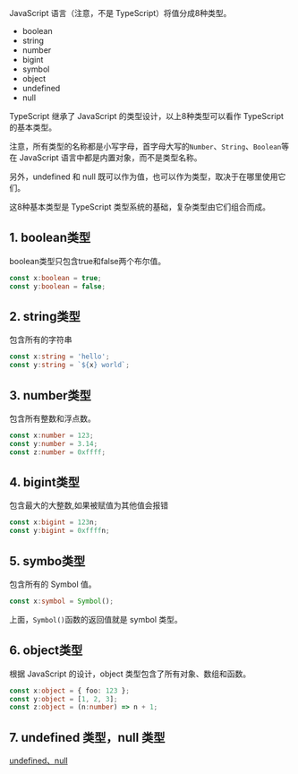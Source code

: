 JavaScript 语言（注意，不是 TypeScript）将值分成8种类型。

*   boolean
*   string
*   number
*   bigint
*   symbol
*   object
*   undefined
*   null

TypeScript 继承了 JavaScript 的类型设计，以上8种类型可以看作 TypeScript 的基本类型。

注意，所有类型的名称都是小写字母，首字母大写的`Number`、`String`、`Boolean`等在 JavaScript 语言中都是内置对象，而不是类型名称。

另外，undefined 和 null 既可以作为值，也可以作为类型，取决于在哪里使用它们。

这8种基本类型是 TypeScript 类型系统的基础，复杂类型由它们组合而成。

## &#x20;1. boolean类型

boolean类型只包含true和false两个布尔值。

```typescript
const x:boolean = true;
const y:boolean = false;
```

## &#x20;2. string类型

包含所有的字符串

```ts
const x:string = 'hello';
const y:string = `${x} world`;
```

## &#x20;3. number类型

包含所有整数和浮点数。

```typescript
const x:number = 123;
const y:number = 3.14;
const z:number = 0xffff;
```

## &#x20;4. bigint类型

包含最大的大整数,如果被赋值为其他值会报错

```ts
const x:bigint = 123n;
const y:bigint = 0xffffn;
```

## &#x20;5. symbo类型

包含所有的 Symbol 值。

```typescript
const x:symbol = Symbol();

```

上面，`Symbol()`函数的返回值就是 symbol 类型。

## &#x20;6. object类型

根据 JavaScript 的设计，object 类型包含了所有对象、数组和函数。

```typescript
const x:object = { foo: 123 };
const y:object = [1, 2, 3];
const z:object = (n:number) => n + 1;
```

## &#x20;7. undefined 类型，null 类型

[undefined、null](https://note.youdao.com/s/bHjHQV8q)
